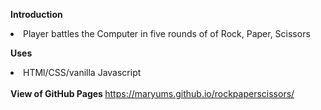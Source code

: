 <b>Introduction</b>
<li> Player battles the Computer in five rounds of of Rock, Paper, Scissors 

  <b>Uses</b>
  <li> HTMl/CSS/vanilla Javascript </li>
  <br>
  <b>View of GitHub Pages </b>
  <a href="https://maryums.github.io/rockpaperscissors/">https://maryums.github.io/rockpaperscissors/</a>
